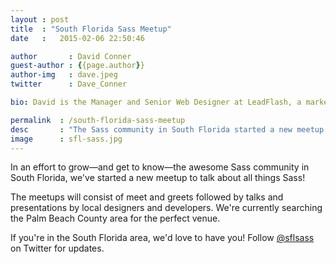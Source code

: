 ```yaml
---
layout : post
title  : "South Florida Sass Meetup"
date   :   2015-02-06 22:50:46

author       : David Conner
guest-author : {{page.author}}
author-img   : dave.jpeg
twitter      : Dave_Conner

bio: David is the Manager and Senior Web Designer at LeadFlash, a marketing company in South Florida. He writes about web design and front-end development. In addition to this blog he is a contributor for Web Designer Depot.

permalink  : /south-florida-sass-meetup
desc       : "The Sass community in South Florida started a new meetup to talk about all things Sass."
image      : sfl-sass.jpg
---
```


In an effort to grow&mdash;and get to know&mdash;the awesome Sass community in South Florida, we've started a new meetup to talk about all things Sass!

The meetups will consist of meet and greets followed by talks and presentations by local designers and developers. We're currently searching the Palm Beach County area for the perfect venue. 

If you're in the South Florida area, we'd love to have you! Follow [@sflsass](https://twitter.com/sflsass) on Twitter for updates.